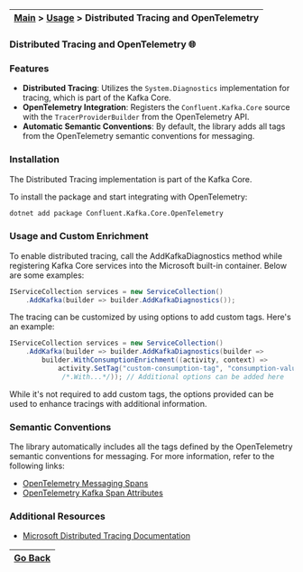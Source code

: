 | [Main](/README.md) > [Usage](/docs/Usage.md) > Distributed Tracing and OpenTelemetry |
|--------------------------------------------------------------------------------------|

### Distributed Tracing and OpenTelemetry :globe_with_meridians:

### Features

- **Distributed Tracing**: Utilizes the `System.Diagnostics` implementation for tracing, which is part of the Kafka Core.
- **OpenTelemetry Integration**: Registers the `Confluent.Kafka.Core` source with the `TracerProviderBuilder` from the OpenTelemetry API.
- **Automatic Semantic Conventions**: By default, the library adds all tags from the OpenTelemetry semantic conventions for messaging.

### Installation

The Distributed Tracing implementation is part of the Kafka Core.

To install the package and start integrating with OpenTelemetry:
```bash
dotnet add package Confluent.Kafka.Core.OpenTelemetry
```

### Usage and Custom Enrichment

To enable distributed tracing, call the AddKafkaDiagnostics method while registering Kafka Core services into the Microsoft built-in container. Below are some examples:

```C#
IServiceCollection services = new ServiceCollection()
    .AddKafka(builder => builder.AddKafkaDiagnostics());
```

The tracing can be customized by using options to add custom tags. Here's an example:

```C#
IServiceCollection services = new ServiceCollection()
    .AddKafka(builder => builder.AddKafkaDiagnostics(builder =>
        builder.WithConsumptionEnrichment((activity, context) => 
            activity.SetTag("custom-consumption-tag", "consumption-value"))
             /*.With...*/)); // Additional options can be added here
```

While it's not required to add custom tags, the options provided can be used to enhance tracings with additional information.

### Semantic Conventions

The library automatically includes all the tags defined by the OpenTelemetry semantic conventions for messaging. For more information, refer to the following links:

- [OpenTelemetry Messaging Spans](https://github.com/open-telemetry/semantic-conventions/blob/v1.23.1/docs/messaging/messaging-spans.md)
- [OpenTelemetry Kafka Span Attributes](https://github.com/open-telemetry/semantic-conventions/blob/v1.23.1/docs/messaging/kafka.md#span-attributes)

### Additional Resources

- [Microsoft Distributed Tracing Documentation](https://learn.microsoft.com/en-us/dotnet/core/diagnostics/distributed-tracing)

| [Go Back](/docs/Usage.md) |
|---------------------------|  